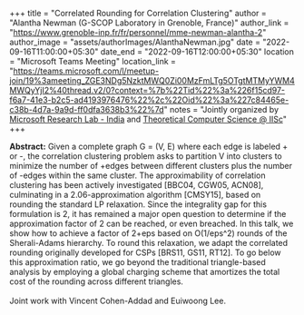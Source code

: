 +++
title = "Correlated Rounding for Correlation Clustering"
author = "Alantha Newman (G-SCOP Laboratory in Grenoble, France)"
author_link = "https://www.grenoble-inp.fr/fr/personnel/mme-newman-alantha-2"
author_image = "assets/authorImages/AlanthaNewman.jpg"
date = "2022-09-16T11:00:00+05:30"
date_end = "2022-09-16T12:00:00+05:30"
location = "Microsoft Teams Meeting"
location_link = "https://teams.microsoft.com/l/meetup-join/19%3ameeting_ZGE3NDg5NzktMWQ0Zi00MzFmLTg5OTgtMTMyYWM4MWQyYjI2%40thread.v2/0?context=%7b%22Tid%22%3a%226f15cd97-f6a7-41e3-b2c5-ad4193976476%22%2c%22Oid%22%3a%227c84465e-c38b-4d7a-9a9d-ff0dfa3638b3%22%7d"
notes = "Jointly organized by <a href = "https://www.microsoft.com/en-us/research/lab/microsoft-research-india/" target= "_blank">Microsoft Research Lab - India</a> and <a href='https://www.csa.iisc.ac.in/theoretical-computer-science/' target= "_blank">Theoretical Computer Science @ IISc</a>"
+++

<b>Abstract:</b> Given a complete graph G = (V, E) where each edge is labeled + or -, the correlation clustering
problem asks to partition V into clusters to minimize the number of +edges between different clusters plus the number
of -edges within the same cluster. The approximability of correlation clustering has been actively investigated
[BBC04, CGW05, ACN08], culminating in a 2.06-approximation algorithm [CMSY15], based on rounding the standard LP
relaxation. Since the integrality gap for this formulation is 2, it has remained a major open question to determine
if the approximation factor of 2 can be reached, or even breached. In this talk, we show how to achieve a factor of
2+eps based on O(1/eps^2) rounds of the Sherali-Adams hierarchy. To round this relaxation, we adapt the correlated
rounding originally developed for CSPs [BRS11, GS11, RT12]. To go below this approximation ratio, we go beyond the
traditional triangle-based analysis by employing a global charging scheme that amortizes the total cost of the rounding
across different triangles.
<br><br>
Joint work with Vincent Cohen-Addad and Euiwoong Lee.